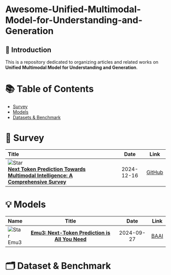 # Awesome-Unified-Multimodal-Model-for-Understanding-and-Generation

## 🌟 Introduction
This is a repository dedicated to organizing articles and related works on **Unified Multimodal Model for Understanding and Generation**.

# 📚 Table of Contents
- [Survey](#Survey)
- [Models](#Models)
- [Datasets & Benchmark](#Datasets-&-Benchmark)

# 📝 Survey
|  Title  |   Date   |   Link   |
|:--------|:--------:|:--------:|
| ![Star](https://img.shields.io/github/stars/LMM101/Awesome-Multimodal-Next-Token-Prediction.svg?style=social&label=Star) <br> [**Next Token Prediction Towards Multimodal Intelligence: A Comprehensive Survey**](https://arxiv.org/abs/2412.18619)| 2024-12-16 | [GitHub](https://github.com/LMM101/Awesome-Multimodal-Next-Token-Prediction) |

# 💡 Models
|  Name  |  Title  |   Date   |   Link   |
|:-------|:-------:|:--------:|:--------:|
| ![Star](https://img.shields.io/github/stars/baaivision/Emu3.svg?style=social&label=Star) <br> Emu3 | [**Emu3: Next-Token Prediction is All You Need**](https://arxiv.org/abs/2409.18869) | 2024-09-27 | [BAAI](https://emu.baai.ac.cn/about) |

# 🗂️ Dataset & Benchmark
